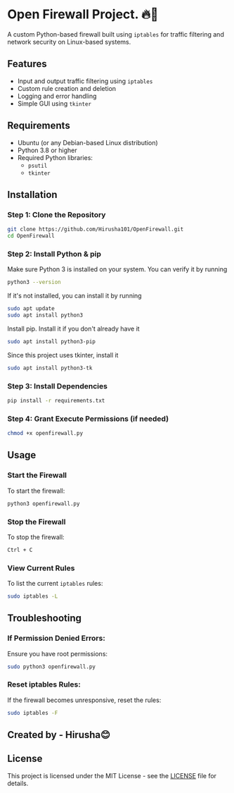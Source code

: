 # Open Firewall Project. 🔥🧱

A custom Python-based firewall built using `iptables` for traffic filtering and network security on Linux-based systems.

## Features
- Input and output traffic filtering using `iptables`
- Custom rule creation and deletion
- Logging and error handling
- Simple GUI using `tkinter`

## Requirements
- Ubuntu (or any Debian-based Linux distribution)
- Python 3.8 or higher
- Required Python libraries:
  - `psutil`
  - `tkinter`

## Installation

### Step 1: Clone the Repository
```bash
git clone https://github.com/Hirusha101/OpenFirewall.git
cd OpenFirewall 
```
### Step 2: Install Python & pip
Make sure Python 3 is installed on your system. You can verify it by running
```bash
python3 --version
```
If it's not installed, you can install it by running
```bash
sudo apt update
sudo apt install python3
```
Install pip. Install it if you don't already have it
```bash
sudo apt install python3-pip
```
Since this project uses tkinter, install it
```bash
sudo apt install python3-tk
```

### Step 3: Install Dependencies
```bash
pip install -r requirements.txt
```

### Step 4: Grant Execute Permissions (if needed)
```bash
chmod +x openfirewall.py
```

## Usage

### Start the Firewall
To start the firewall:
```bash
python3 openfirewall.py
```

### Stop the Firewall
To stop the firewall:
```bash
Ctrl + C
```

### View Current Rules
To list the current `iptables` rules:
```bash
sudo iptables -L
```

## Troubleshooting
### If Permission Denied Errors:
Ensure you have root permissions:
```bash
sudo python3 openfirewall.py
```

### Reset iptables Rules:
If the firewall becomes unresponsive, reset the rules:
```bash
sudo iptables -F
```

## Created by - Hirusha😊


## License
This project is licensed under the MIT License - see the [LICENSE](LICENSE) file for details.



